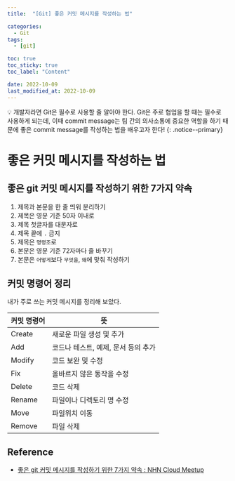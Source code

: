 ```yaml
---
title:  "[Git] 좋은 커밋 메시지를 작성하는 법" 

categories:
  - Git
tags:
  - [git]

toc: true
toc_sticky: true
toc_label: "Content"

date: 2022-10-09
last_modified_at: 2022-10-09
---
```



💡 개발자라면 Git은 필수로 사용할 줄 알아야 한다. Git은 주로 협업을 할 때는 필수로 사용하게 되는데, 이때 commit message는 팀 간의 의사소통에 중요한 역할을 하기 때문에 좋은 commit message를 작성하는 법을 배우고자 한다!
{: .notice--primary}



# 좋은 커밋 메시지를 작성하는 법

## 좋은 git 커밋 메시지를 작성하기 위한 7가지 약속

1. 제목과 본문을 한 줄 띄워 분리하기
2. 제목은 영문 기준 50자 이내로
3. 제목 첫글자를 대문자로
4. 제목 끝에 `.` 금지
5. 제목은 `명령조`로
6. 본문은 영문 기준 72자마다 줄 바꾸기
7. 본문은 `어떻게`보다 `무엇을`, `왜`에 맞춰 작성하기

## 커밋 명령어 정리

내가 주로 쓰는 커밋 메시지를 정리해 보았다. 

| 커밋 명령어 | 뜻 |
| --- | --- |
| Create | 새로운 파일 생성 및 추가 |
| Add | 코드나 테스트, 예제, 문서 등의 추가 |
| Modify | 코드 보완 및 수정 |
| Fix | 올바르지 않은 동작을 수정 |
| Delete | 코드 삭제 |
| Rename | 파일이나 디렉토리 명 수정 |
| Move | 파일위치 이동 |
| Remove | 파일 삭제 |



## Reference

- [좋은 git 커밋 메시지를 작성하기 위한 7가지 약속 : NHN Cloud Meetup](https://meetup.toast.com/posts/106)